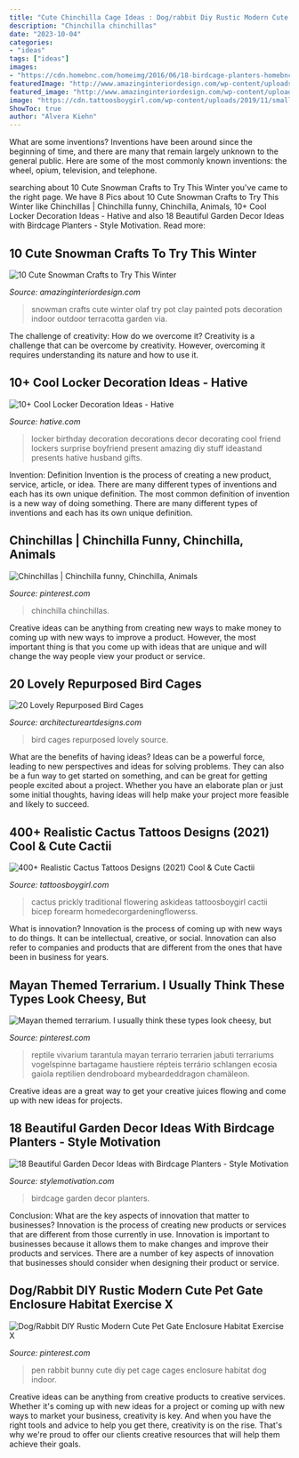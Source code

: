 ```yaml
---
title: "Cute Chinchilla Cage Ideas : Dog/rabbit Diy Rustic Modern Cute Pet Gate Enclosure Habitat Exercise X"
description: "Chinchilla chinchillas"
date: "2023-10-04"
categories:
- "ideas"
tags: ["ideas"]
images:
- "https://cdn.homebnc.com/homeimg/2016/06/18-birdcage-planters-homebnc.jpg"
featuredImage: "http://www.amazinginteriordesign.com/wp-content/uploads/2016/10/10-cute-snowman-crafts-to-try-this-winter-10.jpg"
featured_image: "http://www.amazinginteriordesign.com/wp-content/uploads/2016/10/10-cute-snowman-crafts-to-try-this-winter-10.jpg"
image: "https://cdn.tattoosboygirl.com/wp-content/uploads/2019/11/small-simple-cactus-tattoo-designs-75.jpg"
ShowToc: true
author: "Alvera Kiehn"
---
```



What are some inventions?
Inventions have been around since the beginning of time, and there are many that remain largely unknown to the general public. Here are some of the most commonly known inventions: the wheel, opium, television, and telephone.

	

		
searching about 10 Cute Snowman Crafts to Try This Winter you've came to the right page. We have 8 Pics about 10 Cute Snowman Crafts to Try This Winter like Chinchillas | Chinchilla funny, Chinchilla, Animals, 10+ Cool Locker Decoration Ideas - Hative and also 18 Beautiful Garden Decor Ideas with Birdcage Planters - Style Motivation. Read more:
		
    
## 10 Cute Snowman Crafts To Try This Winter

<img loading=lazy src="http://www.amazinginteriordesign.com/wp-content/uploads/2016/10/10-cute-snowman-crafts-to-try-this-winter-10.jpg" onerror="this.onerror=null;this.src='https://tse2.mm.bing.net/th?id=OIP.8CQDh1Rp1G_3aRo9XEBKXAHaLE&amp;pid=15.1';" alt="10 Cute Snowman Crafts to Try This Winter">

_Source: amazinginteriordesign.com_

>snowman crafts cute winter olaf try pot clay painted pots decoration indoor outdoor terracotta garden via. 

	

The challenge of creativity: How do we overcome it?
Creativity is a challenge that can be overcome by creativity. However, overcoming it requires understanding its nature and how to use it.

    
## 10+ Cool Locker Decoration Ideas - Hative

<img loading=lazy src="https://hative.com/wp-content/uploads/2014/05/locker-decoration/9-birthday-locker-decoration.jpg" onerror="this.onerror=null;this.src='https://tse1.mm.bing.net/th?id=OIP.PQtfoYyH92_Z4SLaWiE52wHaHa&amp;pid=15.1';" alt="10+ Cool Locker Decoration Ideas - Hative">

_Source: hative.com_

>locker birthday decoration decorations decor decorating cool friend lockers surprise boyfriend present amazing diy stuff ideastand presents hative husband gifts. 

	

Invention: Definition
Invention is the process of creating a new product, service, article, or idea. There are many different types of inventions and each has its own unique definition. The most common definition of invention is a new way of doing something. There are many different types of inventions and each has its own unique definition.

    
## Chinchillas | Chinchilla Funny, Chinchilla, Animals

<img loading=lazy src="https://i.pinimg.com/736x/9f/24/2b/9f242ba4646afe8dacb101d31ed329fe.jpg" onerror="this.onerror=null;this.src='https://tse3.mm.bing.net/th?id=OIP.IxQ155RvqqI8VQTsBJSnPAHaHA&amp;pid=15.1';" alt="Chinchillas | Chinchilla funny, Chinchilla, Animals">

_Source: pinterest.com_

>chinchilla chinchillas. 

	

Creative ideas can be anything from creating new ways to make money to coming up with new ways to improve a product. However, the most important thing is that you come up with ideas that are unique and will change the way people view your product or service.

    
## 20 Lovely Repurposed Bird Cages

<img loading=lazy src="https://www.architectureartdesigns.com/wp-content/uploads/2013/07/1416-630x839.jpg" onerror="this.onerror=null;this.src='https://tse3.mm.bing.net/th?id=OIP.NZ7e5VJI3gDlckSPS7KlVgHaJ3&amp;pid=15.1';" alt="20 Lovely Repurposed Bird Cages">

_Source: architectureartdesigns.com_

>bird cages repurposed lovely source. 

	

What are the benefits of having ideas?
Ideas can be a powerful force, leading to new perspectives and ideas for solving problems. They can also be a fun way to get started on something, and can be great for getting people excited about a project. Whether you have an elaborate plan or just some initial thoughts, having ideas will help make your project more feasible and likely to succeed.

    
## 400+ Realistic Cactus Tattoos Designs (2021) Cool &amp; Cute Cactii

<img loading=lazy src="https://cdn.tattoosboygirl.com/wp-content/uploads/2019/11/small-simple-cactus-tattoo-designs-75.jpg" onerror="this.onerror=null;this.src='https://tse4.mm.bing.net/th?id=OIP.Ub8yIwl_N8sV28YPcoTliAHaHa&amp;pid=15.1';" alt="400+ Realistic Cactus Tattoos Designs (2021) Cool &amp; Cute Cactii">

_Source: tattoosboygirl.com_

>cactus prickly traditional flowering askideas tattoosboygirl cactii bicep forearm homedecorgardeningflowerss. 

	

What is innovation?
Innovation is the process of coming up with new ways to do things. It can be intellectual, creative, or social. Innovation can also refer to companies and products that are different from the ones that have been in business for years.

    
## Mayan Themed Terrarium. I Usually Think These Types Look Cheesy, But

<img loading=lazy src="https://i.pinimg.com/736x/12/2f/ba/122fba1da16d93e8a50309fe3b3778a9.jpg" onerror="this.onerror=null;this.src='https://tse4.mm.bing.net/th?id=OIP.sBIAHspdQTEe_arB70Q6jQHaFj&amp;pid=15.1';" alt="Mayan themed terrarium. I usually think these types look cheesy, but">

_Source: pinterest.com_

>reptile vivarium tarantula mayan terrario terrarien jabuti terrariums vogelspinne bartagame haustiere répteis terrário schlangen ecosia gaiola reptilien dendroboard mybeardeddragon chamäleon. 

	

Creative ideas are a great way to get your creative juices flowing and come up with new ideas for projects.

    
## 18 Beautiful Garden Decor Ideas With Birdcage Planters - Style Motivation

<img loading=lazy src="https://cdn.homebnc.com/homeimg/2016/06/18-birdcage-planters-homebnc.jpg" onerror="this.onerror=null;this.src='https://tse1.mm.bing.net/th?id=OIP.op4AxZ0enxKu6eDFwkYakwHaLE&amp;pid=15.1';" alt="18 Beautiful Garden Decor Ideas with Birdcage Planters - Style Motivation">

_Source: stylemotivation.com_

>birdcage garden decor planters. 

	

Conclusion: What are the key aspects of innovation that matter to businesses?
Innovation is the process of creating new products or services that are different from those currently in use. Innovation is important to businesses because it allows them to make changes and improve their products and services. There are a number of key aspects of innovation that businesses should consider when designing their product or service.

    
## Dog/Rabbit DIY Rustic Modern Cute Pet Gate Enclosure Habitat Exercise X

<img loading=lazy src="https://i.pinimg.com/736x/ba/38/b5/ba38b549eab913cfb25e4203e6539537.jpg" onerror="this.onerror=null;this.src='https://tse4.mm.bing.net/th?id=OIP.Dnn5x_6UzZWAY4-p0akHtQHaLU&amp;pid=15.1';" alt="Dog/Rabbit DIY Rustic Modern Cute Pet Gate Enclosure Habitat Exercise X">

_Source: pinterest.com_

>pen rabbit bunny cute diy pet cage cages enclosure habitat dog indoor. 

	

Creative ideas can be anything from creative products to creative services. Whether it's coming up with new ideas for a project or coming up with new ways to market your business, creativity is key. And when you have the right tools and advice to help you get there, creativity is on the rise. That's why we're proud to offer our clients creative resources that will help them achieve their goals.

